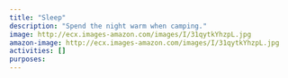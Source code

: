 ```yaml
---
title: "Sleep"
description: "Spend the night warm when camping."
image: http://ecx.images-amazon.com/images/I/31qytkYhzpL.jpg
amazon-image: http://ecx.images-amazon.com/images/I/31qytkYhzpL.jpg
activities: []
purposes:
---
```

